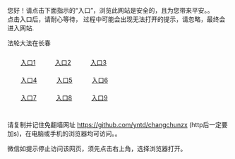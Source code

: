 您好！请点击下面指示的“入口”，浏览此网站是安全的，且为您带来平安。。 <br/>
点击入口后，请耐心等待， 过程中可能会出现无法打开的提示，请忽略，最终会进入网站. </br>

法轮大法在长春<br/>
<div style="padding:10px"><a style="margin:20px" target="_blank" href="https://d1xcswq8uy3bec.cloudfront.net/2Qpsp?emyukrr" id="ccLink1" rel="nofollow">入口1</a> <a target="_blank" style="margin:20px" href="https://d2iduxllu4rzrj.cloudfront.net/2Qpsp?fitegyw" id="ccLink2" rel="nofollow">入口2</a> <a style="margin:20px" target="_blank" href="https://du9ew4b6jrj8l.cloudfront.net/2Qpsp?jlkpzq" id="ccLink3" rel="nofollow">入口3</a></div>

<div style="padding:10px" ><a style="margin:20px" target="_blank" href="https://d1xcswq8uy3bec.cloudfront.net/2Qpsp?emyukrr" id="ccLink4" rel="nofollow">入口4</a> <a style="margin:20px" href="https://d2iduxllu4rzrj.cloudfront.net/2Qpsp?fitegyw" target="_blank" id="ccLink5" rel="nofollow">入口5</a> <a style="margin:20px" href="https://du9ew4b6jrj8l.cloudfront.net/2Qpsp?jlkpzq" target="_blank" id="ccLink6" rel="nofollow">入口6</a></div>

<div style="padding:10px"><a style="margin:20px" target="_blank" href="https://d1xcswq8uy3bec.cloudfront.net/2Qpsp?emyukrr" id="ccLink7" rel="nofollow">入口7</a> <a style="margin:20px" href="https://d2iduxllu4rzrj.cloudfront.net/2Qpsp?fitegyw" target="_blank" id="ccLink8" rel="nofollow">入口8</a> <a style="margin:20px" target="_blank" href="https://du9ew4b6jrj8l.cloudfront.net/2Qpsp?jlkpzq" id="ccLink9" rel="nofollow">入口9</a></div>

<br/>



请复制并记住免翻墙网址 https://github.com/yntd/changchunzx (http后一定要加s)，在电脑或手机的浏览器均可访问。。<br/>

微信如提示停止访问该网页，须先点击右上角，选择浏览器打开。
